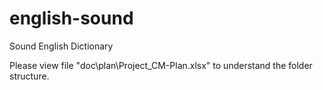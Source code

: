 # english-sound
Sound English Dictionary

Please view file "doc\plan\Project_CM-Plan.xlsx" to understand the folder structure.